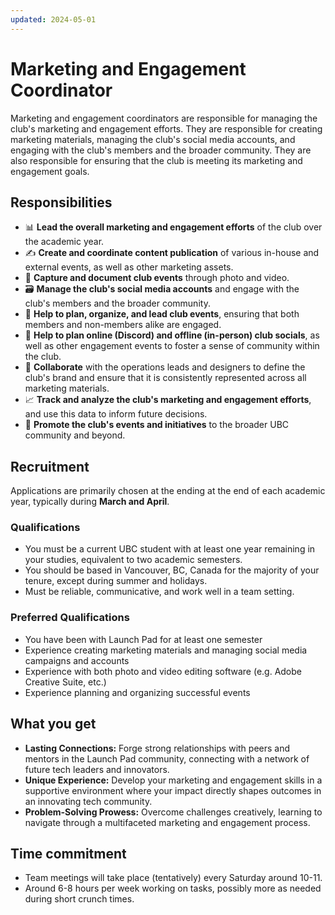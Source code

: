 ```yaml
---
updated: 2024-05-01
---
```


# Marketing and Engagement Coordinator

Marketing and engagement coordinators are responsible for managing the club's marketing and engagement efforts. They are responsible for creating marketing materials, managing the club's social media accounts, and engaging with the club's members and the broader community. They are also responsible for ensuring that the club is meeting its marketing and engagement goals.

## Responsibilities

- 📊 **Lead the overall marketing and engagement efforts** of the club over the academic year.
- ✍️ **Create and coordinate content publication** of various in-house and external events, as well as other marketing assets.
- 📸 **Capture and document club events** through photo and video.
- 🗃️ **Manage the club's social media accounts** and engage with the club's members and the broader community.
- 📝 **Help to plan, organize, and lead club events**, ensuring that both members and non-members alike are engaged.
- 🥂 **Help to plan online (Discord) and offline (in-person) club socials**, as well as other engagement events to foster a sense of community within the club.
- 🤝 **Collaborate** with the operations leads and designers to define the club's brand and ensure that it is consistently represented across all marketing materials.
- 📈 **Track and analyze the club's marketing and engagement efforts**, and use this data to inform future decisions.
- 📣 **Promote the club's events and initiatives** to the broader UBC community and beyond.

## Recruitment

Applications are primarily chosen at the ending at the end of each academic year, typically during **March and April**.

### Qualifications

- You must be a current UBC student with at least one year remaining in your studies, equivalent to two academic semesters.
- You should be based in Vancouver, BC, Canada for the majority of your tenure, except during summer and holidays.
- Must be reliable, communicative, and work well in a team setting.

### Preferred Qualifications

- You have been with Launch Pad for at least one semester
- Experience creating marketing materials and managing social media campaigns and accounts
- Experience with both photo and video editing software (e.g. Adobe Creative Suite, etc.)
- Experience planning and organizing successful events

## What you get

- **Lasting Connections:** Forge strong relationships with peers and mentors in the Launch Pad community, connecting with a network of future tech leaders and innovators.
- **Unique Experience:** Develop your marketing and engagement skills in a supportive environment where your impact directly shapes outcomes in an innovating tech community.
- **Problem-Solving Prowess:** Overcome challenges creatively, learning to navigate through a multifaceted marketing and engagement process.

## Time commitment

- Team meetings will take place (tentatively) every Saturday around 10-11.
- Around 6-8 hours per week working on tasks, possibly more as needed during short crunch times.
